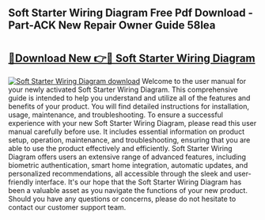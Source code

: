 ## Soft Starter Wiring Diagram Free Pdf Download - Part-ACK New Repair Owner Guide 58lea

# <h2><a href="http://dfiwjw9.blite.top/?on=Soft+Starter+Wiring+Diagram">🔗Download New 👉🔴 Soft Starter Wiring Diagram</a></h2>

[![Soft Starter Wiring Diagram download](https://i.imgur.com/lujVjoI.png)](http://dfiwjw9.blite.top/?on=Soft+Starter+Wiring+Diagram)
Welcome to the user manual for your newly activated Soft Starter Wiring Diagram. This comprehensive guide is intended to help you understand and utilize all of the features and benefits of your product. You will find detailed instructions for installation, usage, maintenance, and troubleshooting. To ensure a successful experience with your new Soft Starter Wiring Diagram, please read this user manual carefully before use. It includes essential information on product setup, operation, maintenance, and troubleshooting, ensuring that you are able to use the product effectively and efficiently. Soft Starter Wiring Diagram offers users an extensive range of advanced features, including biometric authentication, smart home integration, automatic updates, and personalized recommendations, all accessible through the sleek and user-friendly interface. It's our hope that the Soft Starter Wiring Diagram has been a valuable asset as you navigate the functions of your new product. Should you have any questions or concerns, please do not hesitate to contact our customer support team.
